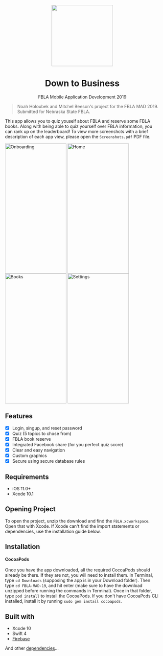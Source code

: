 <div align="center">
  <img width="200" height="200" src="https://user-images.githubusercontent.com/17395049/52447704-23f41c00-2af7-11e9-90c2-0e87363bdf17.png">
  <h1>Down to Business</h1>
  <p>FBLA Mobile Application Development 2019</p>
</div>

> Noah Holoubek and Mitchel Beeson's project for the FBLA MAD 2019.  Submitted for Nebraska State FBLA.

This app allows you to quiz youself about FBLA and reserve some FBLA books.  Along with being able to quiz yourself over FBLA information, you can rank up on the leaderboard!
To view more screenshots with a brief description of each app view, please open the `Screenshots.pdf` PDF file.

<div>
<img title="Onboarding" align="center" src="https://user-images.githubusercontent.com/17395049/52497409-a0403b00-2b9b-11e9-9959-f228d789e716.png" width="200" height="425" />
  <img title="Home" align="center" src="https://user-images.githubusercontent.com/17395049/52437119-ad95f080-2adb-11e9-8b1f-7b9d659281db.PNG" width="200" height="425" />
  <img title="Books" align="center" src="https://user-images.githubusercontent.com/17395049/52437400-6fe59780-2adc-11e9-9180-ae676cfaa538.PNG" width="200" height="425" />
  <img title="Settings" align="center" src="https://user-images.githubusercontent.com/17395049/52437759-5002a380-2add-11e9-97c0-8bbedf6f836c.PNG" width="200" height="425" />
</div>

## Features

- [x] Login, singup, and reset password
- [x] Quiz (5 topics to chose from)
- [x] FBLA book reserve
- [x] Integrated Facebook share (for you perfect quiz score)
- [x] Clear and easy navigation
- [x] Custom graphics
- [x] Secure using secure database rules

## Requirements

- iOS 11.0+
- Xcode 10.1

## Opening Project
To open the project, unzip the download and find the `FBLA.xcworkspace`.  Open that with Xcode.  If Xcode can't find the import statements or dependencies, use the installation guide below.

## Installation

#### CocoaPods
Once you have the app downloaded, all the required CocoaPods should already be there.  If they are not, you will need to install them.
In Terminal, type `cd Downloads` (supposing the app is in your Download folder).  Then type `cd FBLA-MAD-19`, and hit enter (make sure to have the download unzipped before running the commands in Terminal).  Once in that folder, type `pod install` to install the CocoaPods.  If you don't have CocoaPods CLI installed, install it by running `sudo gem install cocoapods`.

## Built with
- Xcode 10
- Swift 4
- [Firebase](https://firebase.google.com)

And other [dependencies](https://github.com/nholo1332/FBLA-MAD-19/blob/master/Podfile)...

